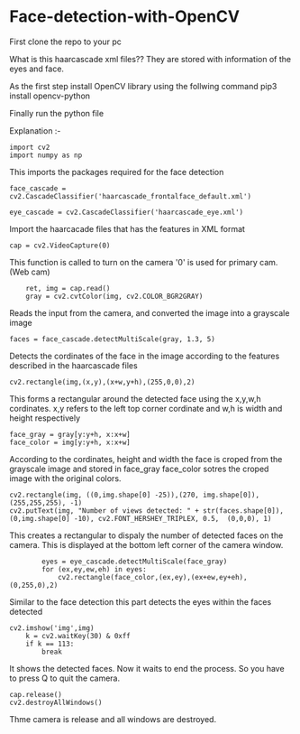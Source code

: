 # Face-detection-with-OpenCV

First clone the repo to your pc

What is this haarcascade xml files??
    They are stored with information of the eyes and face.
    
As the first step install OpenCV library using the follwing command
    pip3 install opencv-python
    
Finally run the python file

Explanation :-

```
import cv2
import numpy as np
```
This imports the packages required for the face detection

```
face_cascade = cv2.CascadeClassifier('haarcascade_frontalface_default.xml')

eye_cascade = cv2.CascadeClassifier('haarcascade_eye.xml')
```
Import the haarcacade files that has the features in XML format

```
cap = cv2.VideoCapture(0)
```
This function is called to turn on the camera '0' is used for primary cam. (Web cam)

```
    ret, img = cap.read()
    gray = cv2.cvtColor(img, cv2.COLOR_BGR2GRAY)
```
Reads the input from the camera, and converted the image into a grayscale image

```
faces = face_cascade.detectMultiScale(gray, 1.3, 5)
```
Detects the cordinates of the face in the image according to the features described in the haarcascade files

```
cv2.rectangle(img,(x,y),(x+w,y+h),(255,0,0),2)
```
This forms a rectangular around the detected face using the x,y,w,h cordinates.
x,y refers to the left top corner cordinate and w,h is width and height respectively

```
face_gray = gray[y:y+h, x:x+w]
face_color = img[y:y+h, x:x+w]
```
According to the cordinates, height and width the face is croped from the grayscale image and stored in face_gray
face_color sotres the croped image with the original colors.

```
cv2.rectangle(img, ((0,img.shape[0] -25)),(270, img.shape[0]), (255,255,255), -1)
cv2.putText(img, "Number of views detected: " + str(faces.shape[0]), (0,img.shape[0] -10), cv2.FONT_HERSHEY_TRIPLEX, 0.5,  (0,0,0), 1)
```
This creates a rectangular to dispaly the number of detected faces on the camera. This is displayed at the bottom left corner of the camera window.

```
        eyes = eye_cascade.detectMultiScale(face_gray)
        for (ex,ey,ew,eh) in eyes:
            cv2.rectangle(face_color,(ex,ey),(ex+ew,ey+eh),(0,255,0),2)
```
Similar to the face detection this part detects the eyes within the faces detected

```
cv2.imshow('img',img)
    k = cv2.waitKey(30) & 0xff
    if k == 113:
        break
```
It shows the detected faces. Now it waits to end the process. So you have to press Q to quit the camera.

```
cap.release()
cv2.destroyAllWindows()
```
Thme camera is release and all windows are destroyed.



    
